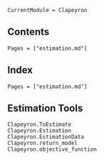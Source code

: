 ```@meta
CurrentModule = Clapeyron
```

## Contents

```@contents
Pages = ["estimation.md"]
```

## Index

```@index
Pages = ["estimation.md"]
```

## Estimation Tools

```@docs
Clapeyron.ToEstimate
Clapeyron.Estimation
Clapeyron.EstimationData
Clapeyron.return_model
Clapeyron.objective_function
```
